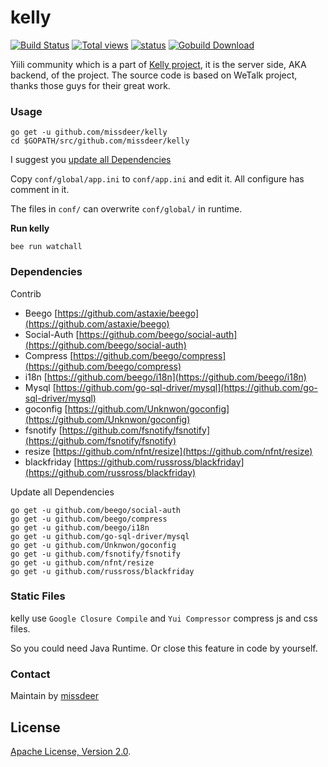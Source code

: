 # kelly

[![Build Status](https://secure.travis-ci.org/missdeer/kelly.png)](https://travis-ci.org/missdeer/kelly)
[![Total views](https://sourcegraph.com/api/repos/github.com/missdeer/kelly/counters/views.png)](https://sourcegraph.com/github.com/missdeer/kelly)
[![status](https://sourcegraph.com/api/repos/github.com/missdeer/kelly/.badges/status.png)](https://sourcegraph.com/github.com/missdeer/kelly)
[![Gobuild Download](http://gobuild.io/badge/github.com/missdeer/kelly/downloads.svg)](http://gobuild.io/github.com/missdeer/kelly)

Yiili community which is a part of [Kelly project](https://github.com/missdeer/kelly), it is the server side, AKA backend, of the project. The source code is based on WeTalk project, thanks those guys for their great work.

### Usage

```
go get -u github.com/missdeer/kelly
cd $GOPATH/src/github.com/missdeer/kelly
```

I suggest you [update all Dependencies](#dependencies)

Copy `conf/global/app.ini` to `conf/app.ini` and edit it. All configure has comment in it.

The files in `conf/` can overwrite `conf/global/` in runtime.


**Run kelly**

```
bee run watchall
```

### Dependencies

Contrib

* Beego [https://github.com/astaxie/beego](https://github.com/astaxie/beego)
* Social-Auth [https://github.com/beego/social-auth](https://github.com/beego/social-auth)
* Compress [https://github.com/beego/compress](https://github.com/beego/compress)
* i18n [https://github.com/beego/i18n](https://github.com/beego/i18n)
* Mysql [https://github.com/go-sql-driver/mysql](https://github.com/go-sql-driver/mysql)
* goconfig [https://github.com/Unknwon/goconfig](https://github.com/Unknwon/goconfig)
* fsnotify [https://github.com/fsnotify/fsnotify](https://github.com/fsnotify/fsnotify)
* resize [https://github.com/nfnt/resize](https://github.com/nfnt/resize)
* blackfriday [https://github.com/russross/blackfriday](https://github.com/russross/blackfriday)

Update all Dependencies

```
go get -u github.com/beego/social-auth
go get -u github.com/beego/compress
go get -u github.com/beego/i18n
go get -u github.com/go-sql-driver/mysql
go get -u github.com/Unknwon/goconfig
go get -u github.com/fsnotify/fsnotify
go get -u github.com/nfnt/resize
go get -u github.com/russross/blackfriday
```

### Static Files

kelly use `Google Closure Compile` and `Yui Compressor` compress js and css files.

So you could need Java Runtime. Or close this feature in code by yourself.

### Contact

Maintain by [missdeer](http://minidump.info/)

## License

[Apache License, Version 2.0](http://www.apache.org/licenses/LICENSE-2.0.html).
